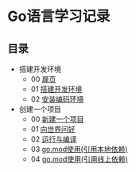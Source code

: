 # Go语言学习记录

## 目录

- 搭建开发环境
    - 00 [扉页](src/day000/00%20扉页/)
    - 01 [搭建开发环境](src/day000/01%20搭建开发环境/)
    - 02 [安装编码环境](src/day000/02%20安装编码环境)
- 创建一个项目
    - 00 [新建一个项目](src/day001/00%20新建一个项目/)
    - 01 [向世界问好](src/day001/01%20向世界问好/)
    - 02 [运行与编译](src/day001/02%20运行与编译/)
    - 03 [go.mod使用(引用本地依赖)](src/day001/0x03%20go.mod使用(引用本地依赖)/)
    - 04 [go.mod使用(引用线上依赖)](src/day001/0x04%20go.mod使用(引用线上依赖)/)
